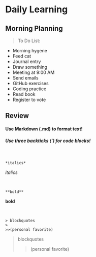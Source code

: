 # Daily Learning

## Morning Planning

> To Do List:

+ Morning hygene
+ Feed cat
+ Journal entry
+ Draw something
+ Meeting at 9:00 AM
+ Send emails
+ GitHub exercises
+ Coding practice
+ Read book
+ Register to vote


## Review

#### Use **Markdown** (.md) to format text!

##### Use three backticks (`) for code blocks!

<br>

```
*italics*
```

*italics*

<br>

```
**bold**
```

**bold**

<br>

```
> blockquotes
>
>>(personal favorite)
```

> blockquotes
>
>>(personal favorite)

<br>
<br>

